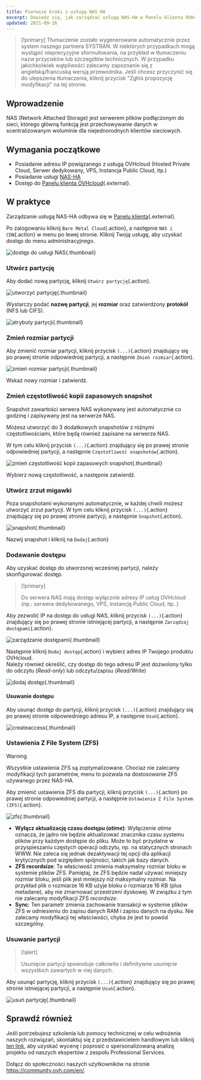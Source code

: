 ```yaml
---
title: Pierwsze kroki z usługą NAS HA
excerpt: Dowiedz się, jak zarządzać usługą NAS-HA w Panelu klienta OVHcloud
updated: 2021-09-16
---
```


> [!primary]
> Tłumaczenie zostało wygenerowane automatycznie przez system naszego partnera SYSTRAN. W niektórych przypadkach mogą wystąpić nieprecyzyjne sformułowania, na przykład w tłumaczeniu nazw przycisków lub szczegółów technicznych. W przypadku jakichkolwiek wątpliwości zalecamy zapoznanie się z angielską/francuską wersją przewodnika. Jeśli chcesz przyczynić się do ulepszenia tłumaczenia, kliknij przycisk "Zgłóś propozycję modyfikacji" na tej stronie.
>

## Wprowadzenie

NAS (Network Attached Storage) jest serwerem plików podłączonym do sieci, którego główną funkcją jest przechowywanie danych w scentralizowanym woluminie dla niejednorodnych klientów sieciowych.

## Wymagania początkowe

- Posiadanie adresu IP powiązanego z usługą OVHcloud (Hosted Private Cloud, Serwer dedykowany, VPS, Instancja Public Cloud, itp.)
- Posiadanie usługi [NAS-HA](https://www.ovh.pl/nas/)
- Dostęp do [Panelu klienta OVHcloud](/links/manager){.external}.

## W praktyce

Zarządzanie usługą NAS-HA odbywa się w [Panelu klienta](/links/manager){.external}.

Po zalogowaniu kliknij `Bare Metal Cloud`{.action}, a następnie `NAS i CDN`{.action} w menu po lewej stronie. Kliknij Twoją usługę, aby uzyskać dostęp do menu administracyjnego.

![dostęp do usługi NAS](images/nas2021-01.png){.thumbnail}

### Utwórz partycję <a name="partition"></a>

Aby dodać nową partycję, kliknij `Utwórz partycję`{.action}.

![utworzyć partycję](images/nas2021-02.png){.thumbnail}

Wystarczy podać **nazwę partycji**, jej **rozmiar** oraz zatwierdzony **protokół** (NFS lub CIFS).

![atrybuty partycji](images/nas2021-03.png){.thumbnail}

### Zmień rozmiar partycji

Aby zmienić rozmiar partycji, kliknij przycisk `(...)`{.action} znajdujący się po prawej stronie odpowiedniej partycji, a następnie `Zmień rozmiar`{.action}.

![zmień rozmiar partycji](images/nas2021-04.png){.thumbnail}

Wskaż nowy rozmiar i zatwierdź.

### Zmień częstotliwość kopii zapasowych snapshot

Snapshot zawartości serwera NAS wykonywany jest automatycznie co godzinę i zapisywany jest na serwerze NAS.

Możesz utworzyć do 3 dodatkowych snapshotów z różnymi częstotliwościami, które będą również zapisane na serwerze NAS.

W tym celu kliknij przycisk `(...)`{.action} znajdujący się po prawej stronie odpowiedniej partycji, a następnie `Częstotliwość snapshotów`{.action}.

![zmień częstotliwość kopii zapasowych snapshot](images/nas2021-05.png){.thumbnail}

Wybierz nową częstotliwość, a następnie zatwierdź.

### Utwórz zrzut migawki

Poza snapshotami wykonanymi automatycznie, w każdej chwili możesz utworzyć zrzut partycji. W tym celu kliknij przycisk `(...)`{.action} znajdujący się po prawej stronie partycji, a następnie `Snapshot`{.action}.

![snapshot](images/nas2021-10.png){.thumbnail}

Nazwij snapshot i kliknij na `Dodaj`{.action}

### Dodawanie dostępu <a name="addaccess"></a>

Aby uzyskać dostęp do utworzonej wcześniej partycji, należy skonfigurować dostęp.

> [!primary]
>
> Do serwera NAS mają dostęp wyłącznie adresy IP usług OVHcloud (np.: serwera dedykowanego, VPS, instancję Public Cloud, itp..)
>

Aby zezwolić IP na dostęp do usługi NAS, kliknij przycisk `(...)`{.action} znajdujący się po prawej stronie istniejącej partycji, a następnie `Zarządzaj dostępami`{.action}.

![zarządzanie dostępami](images/nas2021-06.png){.thumbnail}

Następnie kliknij `Dodaj dostęp`{.action} i wybierz adres IP Twojego produktu OVHcloud.
<br>Należy również określić, czy dostęp do tego adresu IP jest dozwolony tylko do odczytu (*Read-only*) lub odczytu/zapisu (*Read/Write*)

![dodaj dostęp](images/nas2021-07.png){.thumbnail}

#### Usuwanie dostępu

Aby usunąć dostęp do partycji, kliknij przycisk `(...)`{.action} znajdujący się po prawej stronie odpowiedniego adresu IP, a następnie `Usuń`{.action}.

![createaccess](images/nas2021-09.png){.thumbnail}

### Ustawienia Z File System (ZFS)

> [!warning]
>
> Wszystkie ustawienia ZFS są zoptymalizowane. Chociaż nie zalecamy modyfikacji tych parametrów, menu to pozwala na dostosowanie ZFS używanego przez NAS-HA.
>

Aby zmienić ustawienia ZFS dla partycji, kliknij przycisk `(...)`{.action} po prawej stronie odpowiedniej partycji, a następnie `Ustawienia Z File System (ZFS)`{.action}.

![zfs](images/nas2021-13.png){.thumbnail}

- **Wyłącz aktualizację czasu dostępu (*atime*)**: Wyłączenie *atime* oznacza, że jądro nie będzie aktualizować znacznika czasu systemu plików przy każdym dostępie do pliku. Może to być przydatne w przyspieszaniu częstych operacji odczytu, np. na statycznych stronach WWW. Nie zaleca się jednak dezaktywacji tej opcji dla aplikacji krytycznych pod względem spójności, takich jak bazy danych.
- **ZFS recordsize**: Ta właściwość zmienia maksymalny rozmiar bloku w systemie plików ZFS. Pamiętaj, że ZFS będzie nadal używać mniejszy rozmiar bloku, jeśli plik jest mniejszy niż maksymalny rozmiar. Na przykład plik o rozmiarze 16 KB użyje bloku o rozmiarze 16 KB (plus metadane), aby nie zmarnować przestrzeni dyskowej. W związku z tym nie zalecamy modyfikacji ZFS *recordsize*.
- **Sync**: Ten parametr zmienia zachowanie transakcji w systemie plików ZFS w odniesieniu do zapisu danych RAM i zapisu danych na dysku. Nie zalecamy modyfikacji tej właściwości, chyba że jest to powód szczególny.

### Usuwanie partycji

> [!alert]
>
> Usunięcie partycji spowoduje całkowite i definitywne usunięcie wszystkich zawartych w niej danych.
>

Aby usunąć partycję, kliknij przycisk `(...)`{.action} znajdujący się po prawej stronie istniejącej partycji, a następnie `Usuń`{.action}.

![usuń partycję](images/nas2021-08.png){.thumbnail}

## Sprawdź również

Jeśli potrzebujesz szkolenia lub pomocy technicznej w celu wdrożenia naszych rozwiązań, skontaktuj się z przedstawicielem handlowym lub kliknij [ten link](https://www.ovhcloud.com/pl/professional-services/), aby uzyskać wycenę i poprosić o spersonalizowaną analizę projektu od naszych ekspertów z zespołu Professional Services.

Dołącz do społeczności naszych użytkowników na stronie <https://community.ovh.com/en/>.
